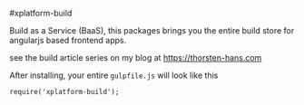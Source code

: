 #xplatform-build


Build as a Service (BaaS), this packages brings you the entire build store for angularjs based frontend apps. 

see the build article series on my blog at https://thorsten-hans.com

After installing, your entire `gulpfile.js` will look like this

```
require('xplatform-build');
```
